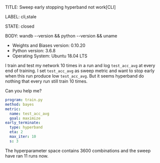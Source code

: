 TITLE:
Sweep early stopping hyperband not work[CLI] 

LABEL:
cli,stale

STATE:
closed

BODY:
wandb --version && python --version && uname

- Weights and Biases version: 0.10.20
- Python version: 3.6.8
- Operating System: Ubuntu 18.04 LTS

I train and test my network 10 times in a run and log `test_acc_avg` at every end of training. I set `test_acc_avg` as sweep metric and want to stop early when this run produce low `test_acc_avg`. But it seems hyperband do nothing that every run still train 10 times.

Can you help me?

```yaml
program: train.py
method: bayes
metric:
  name: test_acc_avg
  goal: maximize
early_terminate:
  type: hyperband
  eta: 2
  max_iter: 10
  s: 3
```

The hyperparameter space contains 3600 combinations and the sweep have ran 11 runs now.

